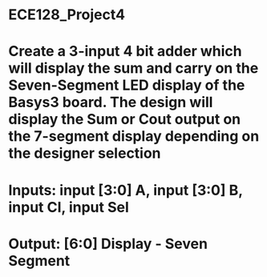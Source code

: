 # ECE128_Project4
# Create a 3-input 4 bit adder which will display the sum and carry on the Seven-Segment LED display of the Basys3 board. The design will display the Sum or Cout output on the 7-segment display depending on the designer selection
# Inputs: input [3:0] A, input [3:0] B, input CI, input Sel
# Output: [6:0] Display - Seven Segment


